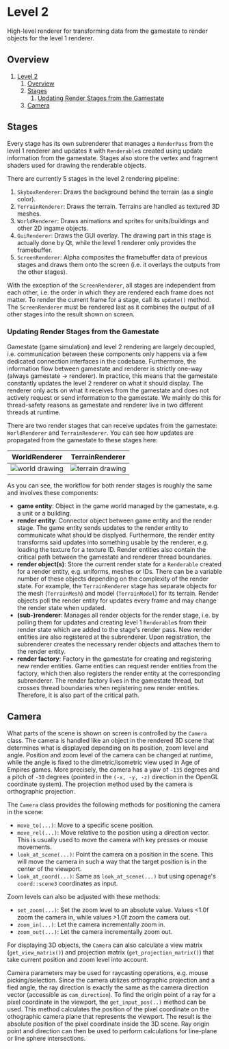 # Level 2

High-level renderer for transforming data from the gamestate to render objects for the level 1 renderer.

## Overview

1. [Level 2](#level-2)
   1. [Overview](#overview)
   2. [Stages](#stages)
      1. [Updating Render Stages from the Gamestate](#updating-render-stages-from-the-gamestate)
   3. [Camera](#camera)

## Stages

Every stage has its own subrenderer that manages a `RenderPass` from the level 1 renderer and updates it with `Renderable`s created using update information from the gamestate. Stages also store the vertex and fragment shaders used for drawing the renderable objects.

There are currently 5 stages in the level 2 rendering pipeline:

1. `SkyboxRenderer`: Draws the background behind the terrain (as a single color).
1. `TerrainRenderer`: Draws the terrain. Terrains are handled as textured 3D meshes.
1. `WorldRenderer`: Draws animations and sprites for units/buildings and other 2D ingame objects.
1. `GuiRenderer`: Draws the GUI overlay. The drawing part in this stage is actually done by Qt, while the level 1 renderer only provides the framebuffer.
1. `ScreenRenderer`: Alpha composites the framebuffer data of previous stages and draws them onto the screen (i.e. it overlays the outputs from the other stages).

With the exception of the `ScreenRenderer`, all stages are independent from each other, i.e. the order in which they are rendered each frame does not matter. To render the current frame for a stage, call its `update()` method. The `ScreenRenderer` must be rendered last as it combines the output of all other stages into the result shown on screen.

### Updating Render Stages from the Gamestate

Gamestate (game simulation) and level 2 rendering are largely decoupled, i.e. communication between these components only happens via a few dedicated connection interfaces in the codebase. Furthermore, the information flow between gamestate and renderer is strictly one-way (always gamestate -> renderer). In practice, this means that the gamestate constantly updates the level 2 renderer on what it should display. The renderer only acts on what it receives from the gamestate and does not actively request or send information to the gamestate. We mainly do this for thread-safety reasons as gamestate and renderer live in two different threads at runtime.

There are two render stages that can receive updates from the gamestate: `WorldRenderer` and `TerrainRenderer`. You can see how updates are propagated from the gamestate to these stages here:

| **WorldRenderer**                           | **TerrainRenderer**                             |
| ------------------------------------------- | ----------------------------------------------- |
| ![world drawing](images/world_renderer.svg) | ![terrain drawing](images/terrain_renderer.svg) |

As you can see, the workflow for both render stages is roughly the same and involves these components:
  - **game entity**: Object in the game world managed by the gamestate, e.g. a unit or a building.
  - **render entity**: Connector object between game entity and the render stage. The game entity sends updates to the render entity to communicate what should be displyed. Furthermore, the render entity transforms said updates into something usable by the renderer, e.g. loading the texture for a texture ID. Render entities also contain the critical path between the gamestate and renderer thread boundaries.
  - **render object(s)**: Store the current render state for a `Renderable` created for a render entity, e.g. uniforms, meshes or IDs. There can be a variable number of these objects depending on the complexity of the render state. For example, the `TerrainRenderer` stage has separate objects for the mesh (`TerrainMesh`) and model (`TerrainModel`) for its terrain. Render objects poll the render entity for updates every frame and may change the render state when updated.
  - **(sub-)renderer**: Manages all render objects for the render stage, i.e. by polling them for updates and creating level 1 `Renderable`s from their render state which are added to the stage's render pass. New render entities are also registered at the subrenderer. Upon registration, the subrenderer creates the necessary render objects and attaches them to the render entity.
  - **render factory**: Factory in the gamestate for creating and registering new render entities. Game entities can request render entities from the factory, which then also registers the render entity at the corresponding subrenderer. The render factory lives in the gamestate thread, but crosses thread boundaries when registering new render entities. Therefore, it is also part of the critical path.

## Camera

What parts of the scene is shown on screen is controlled by the `Camera` class. The camera is handled like an object in the rendered 3D scene that determines what is displayed depending on its position, zoom level and angle. Position and zoom level of the camera can be changed at runtime, while the angle is fixed to the dimetric/isometric view used in Age of Empires games. More precisely, the camera has a yaw of `-135` degrees and a pitch of `-30` degrees (pointed in the `(-x, -y, -z)` direction in the OpenGL coordinate system). The projection method used by the camera is orthographic projection.

The `Camera` class provides the following methods for positioning the camera in the scene:

- `move_to(...)`: Move to a specific scene position.
- `move_rel(...)`: Move relative to the position using a direction vector. This is usually used to move the camera with key presses or mouse movements.
- `look_at_scene(...)`: Point the camera on a position in the scene. This will move the camera in such a way that the target position is in the center of the viewport.
- `look_at_coord(...)`: Same as `look_at_scene(...)` but using openage's `coord::scene3` coordinates as input.

Zoom levels can also be adjusted with these methods:

- `set_zoom(...)`: Set the zoom level to an absolute value. Values <1.0f zoom the camera in, while values >1.0f zoom the camera out.
- `zoom_in(...)`: Let the camera incrementally zoom in.
- `zoom_out(...)`: Let the camera incrementally zoom out.

For displaying 3D objects, the `Camera` can also calculate a view matrix (`get_view_matrix()`) and projection matrix (`get_projection_matrix()`) that take current position and zoom level into account.

Camera parameters may be used for raycasting operations, e.g. mouse picking/selection. Since the camera utilizes orthographic projection and a fied angle, the ray direction is exactly the same as the camera direction vector (accessible as `cam_direction`). To find the origin point of a ray for a pixel coordinate in the viewport, the `get_input_pos(..)` method can be used. This method calculates the position of the pixel coordinate on the othographic camera plane that represents the viewport. The result is the absolute position of the pixel coordinate inside the 3D scene. Ray origin point and direction can then be used to perform calculations for line-plane or line sphere intersections.
